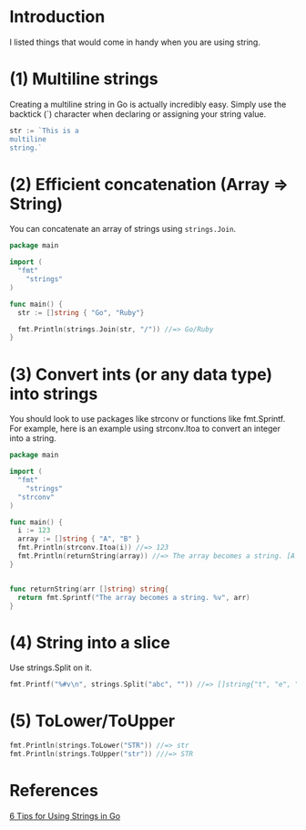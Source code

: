 # Introduction

I listed things that would come in handy when you are using string.

# (1) Multiline strings

Creating a multiline string in Go is actually incredibly easy. Simply use the backtick (\`) character when declaring or assigning your string value.

```go
str := `This is a
multiline
string.`
```

# (2) Efficient concatenation (Array => String)

You can concatenate an array of strings using `strings.Join`.

```go
package main

import (
  "fmt"
	"strings"
)

func main() {
  str := []string { "Go", "Ruby"}

  fmt.Println(strings.Join(str, "/")) //=> Go/Ruby
}
```

# (3) Convert ints (or any data type) into strings

You should look to use packages like strconv or functions like fmt.Sprintf. For example, here is an example using strconv.Itoa to convert an integer into a string.

```go
package main

import (
  "fmt"
	"strings"
  "strconv"
)

func main() {
  i := 123
  array := []string { "A", "B" }
  fmt.Println(strconv.Itoa(i)) //=> 123
  fmt.Println(returnString(array)) //=> The array becomes a string. [A B]
}


func returnString(arr []string) string{
  return fmt.Sprintf("The array becomes a string. %v", arr)
}
```

# (4) String into a slice

Use strings.Split on it.

```go
fmt.Printf("%#v\n", strings.Split("abc", "")) //=> []string{"t", "e", "s", "t"}
```

# (5) ToLower/ToUpper

```go
fmt.Println(strings.ToLower("STR")) //=> str
fmt.Println(strings.ToUpper("str")) ///=> STR
```

# References

[6 Tips for Using Strings in Go](https://www.calhoun.io/6-tips-for-using-strings-in-go/)
